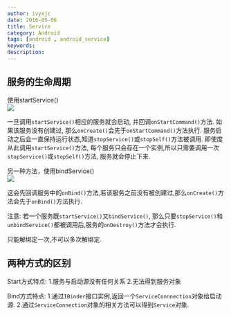 ```yaml
---
author: ivyxjc
date: 2016-05-06
title: Service
category: Android
tags: [android , android_service]
keywords:
description:
---
```


## 服务的生命周期
使用startService()<br>
![](http://oezmbgg4j.bkt.clouddn.com/servicelifecycle.png)

一旦调用`startService()`相应的服务就会启动, 并回调`onStartCommand()`方法. 如果该服务没有创建过, 那么`onCreate()`会先于`onStartCommand()`方法执行. 服务启动之后会一直保持运行状态,知道`stopService()`或`stopSelf()`方法被调用. 即使度从此调用`startService()`方法, 每个服务只会存在一个实例,所以只需要调用一次`stopService()`或`stopSelf()`方法, 服务就会停止下来.


另一种方法，使用bindService()<br>
![](http://oezmbgg4j.bkt.clouddn.com/servicelifecycle2.png)

这会先回调服务中的`onBind()`方法,若该服务之前没有被创建过,那么`onCreate()`方法会先于`onBind()`方法执行.


注意: 若一个服务既`startService()`又`bindService()`, 那么只要`stopService()`和`unbindService()`都被调用后,服务的`onDestroy()`方法才会执行.


只能解绑定一次,不可以多次解绑定.


## 两种方式的区别

Start方式特点:
1.服务与启动源没有任何关系
2.无法得到服务对象

Bind方式特点:
1.通过`IBinder`接口实例,返回一个`ServiceConnnection`对象给启动源.
2.通过`ServiceConnection`对象的相关方法可以得到`Service`对象.
